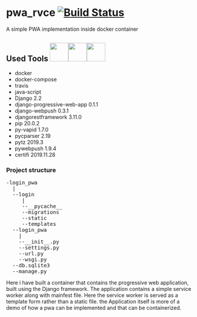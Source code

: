 # pwa_rvce [![Build Status](https://travis-ci.com/nutansonale/pwa_rvce.svg?branch=master)](https://travis-ci.com/nutansonale/pwa_rvce)
A simple PWA implementation inside docker container

## Used Tools <img src="https://avatars0.githubusercontent.com/u/1525981?s=200&v=4" width="50" height="50"><img src="https://avatars3.githubusercontent.com/u/27804?s=200&v=4" width="50" height="50"><img src="https://avatars0.githubusercontent.com/u/5429470?s=200&v=4" width="50" height="50">

* docker
* docker-compose
* travis
* java-script      
* Django                     2.2       
 * django-progressive-web-app 0.1.1     
 * django-webpush             0.3.1     
 * djangorestframework        3.11.0         
 * pip                        20.0.2        
 * py-vapid                   1.7.0     
 * pycparser                  2.19      
 * pytz                       2019.3    
 * pywebpush                  1.9.4       
 * certifi                    2019.11.28  
 
### Project structure
<pre>
-login_pwa
  |
  --login
     |
     --__pycache__
     --migrations
     --static
     --templates
  --login_pwa
    |
    --__init__.py
    --settings.py
    --url.py
    --wsgi.py
  --db.sqlite3
  --manage.py</pre>

Here i have built a container that contains the progressive web application, built using the Django framework. The application contains a simple service worker along with mainfest file. Here the service worker is served as a template form rather than a static file. the Application itself is more of a demo of how a pwa can be implemented and that can be containerized.
